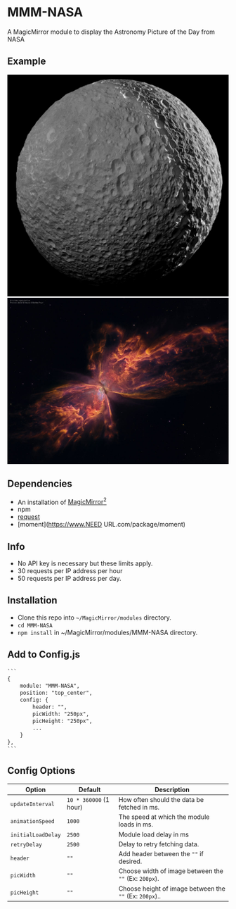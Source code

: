 # MMM-NASA

A MagicMirror module to display the Astronomy Picture of the Day from NASA

## Example

![](github/mimas.jpg) ![](github/butterfly.jpg)

## Dependencies

* An installation of [MagicMirror<sup>2</sup>](https://github.com/MichMich/MagicMirror)
* npm
* [request](https://www.npmjs.com/package/request)
* [moment](https://www.NEED URL.com/package/moment)

## Info

* No API key is necessary but these limits apply.
* 30 requests per IP address per hour
* 50 requests per IP address per day.

## Installation

* Clone this repo into `~/MagicMirror/modules` directory.
* `cd MMM-NASA`
* `npm install` in ~/MagicMirror/modules/MMM-NASA directory.

## Add to Config.js

    ```
    {
        module: "MMM-NASA",
        position: "top_center",
        config: {
            header: "",
            picWidth: "250px",
            picHeight: "250px",
            ...
        }
    },
    ```

## Config Options

| **Option** | **Default** | **Description** |
| --- | --- | --- |
| `updateInterval` | `10 * 360000` (1 hour) | How often should the data be fetched in ms. |
| `animationSpeed` | `1000` | The speed at which the module loads in ms. |
| `initialLoadDelay` | `2500` | Module load delay in ms |
| `retryDelay` | `2500` |Delay to retry fetching data. |
| `header` | `""` | Add header between the `""` if desired. |
| `picWidth` | `""`|  Choose width of image between the `""` (Ex: `200px`). |
| `picHeight` | `""` | Choose height of image between the `""` (Ex: `200px`).. |


